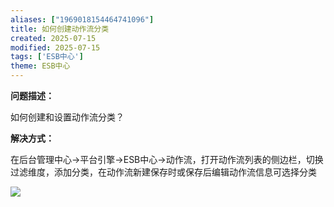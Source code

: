 ```yaml
---
aliases: ["1969018154464741096"]
title: 如何创建动作流分类
created: 2025-07-15
modified: 2025-07-15
tags: ['ESB中心']
theme: ESB中心
---
```


**问题描述：**

如何创建和设置动作流分类？

**解决方式：**

在后台管理中心->平台引擎->ESB中心->动作流，打开动作流列表的侧边栏，切换过滤维度，添加分类，在动作流新建保存时或保存后编辑动作流信息可选择分类

![](3508800ec3b48da6f0c7bf8e8696143b.jpg)